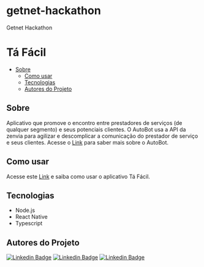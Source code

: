 # getnet-hackathon
Getnet Hackathon

# Tá Fácil 

 * [Sobre](#Sobre)
   * [Como usar](#como-usar)
   * [Tecnologias](#Tecnologias)
   * [Autores do Projeto](#Autores-do-Projeto)


## Sobre

Aplicativo que promove o encontro entre prestadores de serviços (de qualquer segmento) e seus potenciais clientes. O AutoBot usa a API da zenvia para agilizar e descomplicar a comunicação do prestador de serviço e seus clientes. Acesse o [Link](https://youtu.be/vHhDJHS_L28) para saber mais sobre o AutoBot.

## Como usar

Acesse este [Link](https://youtu.be/kofisOOmkIg) e saiba como usar o aplicativo Tá Fácil.


## Tecnologias

* Node.js
* React Native
* Typescript


## Autores do Projeto

[![Linkedin Badge](https://img.shields.io/badge/-Andréa-red?style=flat-square&logo=Linkedin&logoColor=white&link=https://www.linkedin.com/in/andr%C3%A9a-cristina-biavatti-79811a31/)](https://www.linkedin.com/in/andr%C3%A9a-cristina-biavatti-79811a31/) [![Linkedin Badge](https://img.shields.io/badge/-Diego-black?style=flat-square&logo=Linkedin&logoColor=white&link=https://br.linkedin.com/in/diego-ciuldim-bonagurio-a42940196)](https://br.linkedin.com/in/diego-ciuldim-bonagurio-a42940196) [![Linkedin Badge](https://img.shields.io/badge/-Victor-blue?style=flat-square&logo=Linkedin&logoColor=white&link=https://www.linkedin.com/in/victorpires04/)](https://www.linkedin.com/in/victorpires04/)